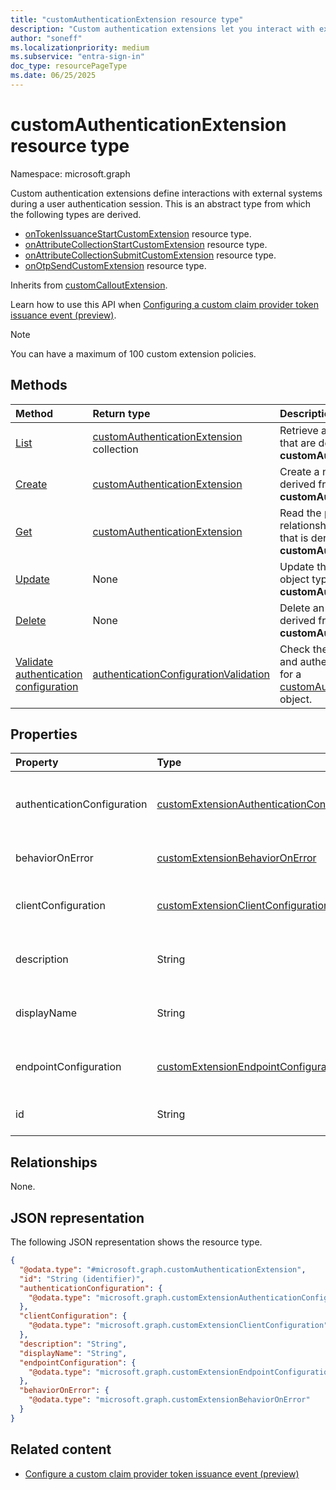 ```yaml
---
title: "customAuthenticationExtension resource type"
description: "Custom authentication extensions let you interact with external systems during a user authentication session."
author: "soneff"
ms.localizationpriority: medium
ms.subservice: "entra-sign-in"
doc_type: resourcePageType
ms.date: 06/25/2025
---
```


# customAuthenticationExtension resource type

Namespace: microsoft.graph

Custom authentication extensions define interactions with external systems during a user authentication session. This is an abstract type from which the following types are derived.

- [onTokenIssuanceStartCustomExtension](../resources/ontokenissuancestartcustomextension.md) resource type.
- [onAttributeCollectionStartCustomExtension](../resources/onattributecollectionstartcustomextension.md) resource type.
- [onAttributeCollectionSubmitCustomExtension](../resources/onattributecollectionsubmitcustomextension.md) resource type.
- [onOtpSendCustomExtension](../resources/onotpsendcustomextension.md) resource type.

Inherits from [customCalloutExtension](../resources/customcalloutextension.md).

Learn how to use this API when [Configuring a custom claim provider token issuance event (preview)](/azure/active-directory/develop/custom-extension-get-started?tabs=microsoft-graph?toc=/graph/toc.json&context=graph/context).

> [!NOTE]
>
> You can have a maximum of 100 custom extension policies.

## Methods
|Method|Return type|Description|
|:---|:---|:---|
|[List](../api/identitycontainer-list-customauthenticationextensions.md)|[customAuthenticationExtension](../resources/customauthenticationextension.md) collection|Retrieve a list of the object types that are derived from **customAuthenticationExtension**.|
|[Create](../api/identitycontainer-post-customauthenticationextensions.md)|[customAuthenticationExtension](../resources/customauthenticationextension.md)|Create a new object type that is derived from **customAuthenticationExtension**.|
|[Get](../api/customauthenticationextension-get.md)|[customAuthenticationExtension](../resources/customauthenticationextension.md)|Read the properties and relationships of an object type that is derived from **customAuthenticationExtension**.|
|[Update](../api/customauthenticationextension-update.md)|None|Update the properties of an object type that is derived from **customAuthenticationExtension**.|
|[Delete](../api/customauthenticationextension-delete.md)|None|Delete an object type that is derived from **customAuthenticationExtension**.|
|[Validate authentication configuration](../api/customauthenticationextension-validateauthenticationconfiguration.md)|[authenticationConfigurationValidation](../resources/authenticationconfigurationvalidation.md)|Check the validity of the endpoint and authentication configuration for a [customAuthenticationExtension](../resources/customauthenticationextension.md) object.|

## Properties
|Property|Type|Description|
|:---|:---|:---|
|authenticationConfiguration|[customExtensionAuthenticationConfiguration](../resources/customextensionauthenticationconfiguration.md)|The authentication configuration for the customAuthenticationExtension. Inherited from [customCalloutExtension](../resources/customcalloutextension.md).|
|behaviorOnError|[customExtensionBehaviorOnError](../resources/customextensionbehavioronerror.md)|The behaviour on error for the custom authentication extension.|
|clientConfiguration|[customExtensionClientConfiguration](../resources/customextensionclientconfiguration.md)|The connection settings for the customAuthenticationExtension. Inherited from [customCalloutExtension](../resources/customcalloutextension.md).|
|description|String|The description of the customAuthenticationExtension. Inherited from [customCalloutExtension](../resources/customcalloutextension.md).|
|displayName|String|The display name for the customAuthenticationExtension. Inherited from [customCalloutExtension](../resources/customcalloutextension.md).|
|endpointConfiguration|[customExtensionEndpointConfiguration](../resources/customextensionendpointconfiguration.md)|The HTTP endpoint that this custom extension calls. Inherited from [customCalloutExtension](../resources/customcalloutextension.md).|
|id|String|Identifier for the customAuthenticationExtension. Inherited from [entity](../resources/entity.md).|

## Relationships
None.

## JSON representation
The following JSON representation shows the resource type.
<!-- {
  "blockType": "resource",
  "keyProperty": "id",
  "@odata.type": "microsoft.graph.customAuthenticationExtension",
  "baseType": "microsoft.graph.customCalloutExtension",
  "openType": false
}
-->
``` json
{
  "@odata.type": "#microsoft.graph.customAuthenticationExtension",
  "id": "String (identifier)",
  "authenticationConfiguration": {
    "@odata.type": "microsoft.graph.customExtensionAuthenticationConfiguration"
  },
  "clientConfiguration": {
    "@odata.type": "microsoft.graph.customExtensionClientConfiguration"
  },
  "description": "String",
  "displayName": "String",
  "endpointConfiguration": {
    "@odata.type": "microsoft.graph.customExtensionEndpointConfiguration"
  },
  "behaviorOnError": {
    "@odata.type": "microsoft.graph.customExtensionBehaviorOnError"
  }
}
```

## Related content

- [Configure a custom claim provider token issuance event (preview)](/azure/active-directory/develop/custom-extension-get-started?tabs=microsoft-graph?toc=/graph/toc.json&context=graph/context)